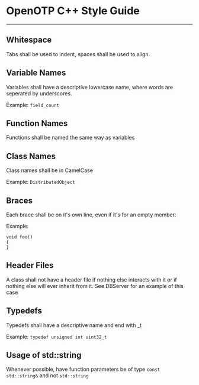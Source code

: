 # OpenOTP C++ Style Guide
- - -
## Whitespace
Tabs shall be used to indent, spaces shall be used to align.

## Variable Names
Variables shall have a descriptive lowercase name, where words are seperated by underscores.

Example: `field_count`

## Function Names
Functions shall be named the same way as variables

## Class Names
Class names shall be in CamelCase

Example: `DistributedObject`

## Braces
Each brace shall be on it's own line, even if it's for an empty member:

Example:

	void foo()
	{
	}

## Header Files
A class shall not have a header file if nothing else interacts with it or if nothing else will ever inherit from it. 
See DBServer for an example of this case

## Typedefs
Typedefs shall have a descriptive name and end with _t

Example: `typedef unsigned int uint32_t`

## Usage of std::string
Whenever possible, have function parameters be of type `const std::string&` and not `std::string`
